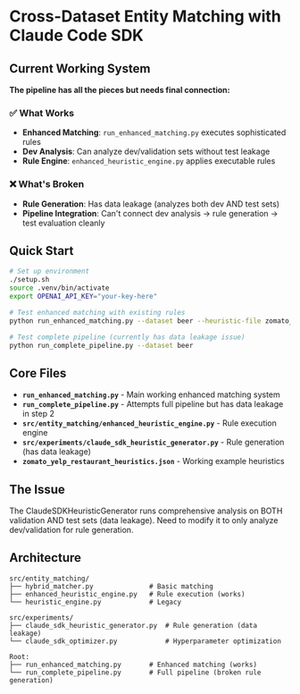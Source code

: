 # Cross-Dataset Entity Matching with Claude Code SDK

## Current Working System

**The pipeline has all the pieces but needs final connection:**

### ✅ What Works
- **Enhanced Matching**: `run_enhanced_matching.py` executes sophisticated rules
- **Dev Analysis**: Can analyze dev/validation sets without test leakage  
- **Rule Engine**: `enhanced_heuristic_engine.py` applies executable rules

### ❌ What's Broken
- **Rule Generation**: Has data leakage (analyzes both dev AND test sets)
- **Pipeline Integration**: Can't connect dev analysis → rule generation → test evaluation cleanly

## Quick Start

```bash
# Set up environment
./setup.sh
source .venv/bin/activate
export OPENAI_API_KEY="your-key-here"

# Test enhanced matching with existing rules
python run_enhanced_matching.py --dataset beer --heuristic-file zomato_yelp_restaurant_heuristics.json --max-candidates 50 --limit 10

# Test complete pipeline (currently has data leakage issue)
python run_complete_pipeline.py --dataset beer
```

## Core Files

- **`run_enhanced_matching.py`** - Main working enhanced matching system
- **`run_complete_pipeline.py`** - Attempts full pipeline but has data leakage in step 2
- **`src/entity_matching/enhanced_heuristic_engine.py`** - Rule execution engine  
- **`src/experiments/claude_sdk_heuristic_generator.py`** - Rule generation (has data leakage)
- **`zomato_yelp_restaurant_heuristics.json`** - Working example heuristics

## The Issue

The ClaudeSDKHeuristicGenerator runs comprehensive analysis on BOTH validation AND test sets (data leakage). Need to modify it to only analyze dev/validation for rule generation.

## Architecture

```
src/entity_matching/
├── hybrid_matcher.py              # Basic matching
├── enhanced_heuristic_engine.py   # Rule execution (works)
└── heuristic_engine.py            # Legacy

src/experiments/
├── claude_sdk_heuristic_generator.py  # Rule generation (data leakage)
└── claude_sdk_optimizer.py            # Hyperparameter optimization

Root:
├── run_enhanced_matching.py       # Enhanced matching (works)
└── run_complete_pipeline.py       # Full pipeline (broken rule generation)
```